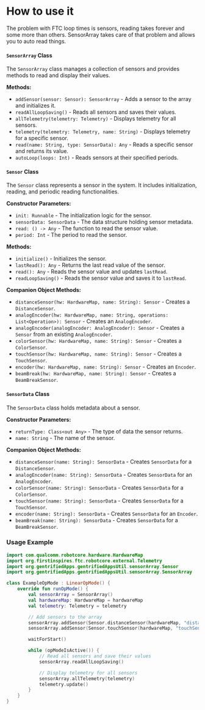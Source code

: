 # How to use it

The problem with FTC loop times is sensors, reading takes forever and some more than others. SensorArray takes care of that problem and allows you to auto read things.

#### `SensorArray` Class

The `SensorArray` class manages a collection of sensors and provides methods to read and display their values.

**Methods:**
- `addSensor(sensor: Sensor): SensorArray` - Adds a sensor to the array and initializes it.
- `readAllLoopSaving()` - Reads all sensors and saves their values.
- `allTelemetry(telemetry: Telemetry)` - Displays telemetry for all sensors.
- `telemetry(telemetry: Telemetry, name: String)` - Displays telemetry for a specific sensor.
- `read(name: String, type: SensorData): Any` - Reads a specific sensor and returns its value.
- `autoLoop(loops: Int)` - Reads sensors at their specified periods.

#### `Sensor` Class

The `Sensor` class represents a sensor in the system. It includes initialization, reading, and periodic reading functionalities.

**Constructor Parameters:**
- `init: Runnable` - The initialization logic for the sensor.
- `sensorData: SensorData` - The data structure holding sensor metadata.
- `read: () -> Any` - The function to read the sensor value.
- `period: Int` - The period to read the sensor.

**Methods:**
- `initialize()` - Initializes the sensor.
- `lastRead(): Any` - Returns the last read value of the sensor.
- `read(): Any` - Reads the sensor value and updates `lastRead`.
- `readLoopSaving()` - Reads the sensor value and saves it to `lastRead`.

**Companion Object Methods:**
- `distanceSensor(hw: HardwareMap, name: String): Sensor` - Creates a `DistanceSensor`.
- `analogEncoder(hw: HardwareMap, name: String, operations: List<Operation>): Sensor` - Creates an `AnalogEncoder`.
- `analogEncoder(analogEncoder: AnalogEncoder): Sensor` - Creates a `Sensor` from an existing `AnalogEncoder`.
- `colorSensor(hw: HardwareMap, name: String): Sensor` - Creates a `ColorSensor`.
- `touchSensor(hw: HardwareMap, name: String): Sensor` - Creates a `TouchSensor`.
- `encoder(hw: HardwareMap, name: String): Sensor` - Creates an `Encoder`.
- `beamBreak(hw: HardwareMap, name: String): Sensor` - Creates a `BeamBreakSensor`.

#### `SensorData` Class

The `SensorData` class holds metadata about a sensor.

**Constructor Parameters:**
- `returnType: Class<out Any>` - The type of data the sensor returns.
- `name: String` - The name of the sensor.

**Companion Object Methods:**
- `distanceSensor(name: String): SensorData` - Creates `SensorData` for a `DistanceSensor`.
- `analogEncoder(name: String): SensorData` - Creates `SensorData` for an `AnalogEncoder`.
- `colorSensor(name: String): SensorData` - Creates `SensorData` for a `ColorSensor`.
- `touchSensor(name: String): SensorData` - Creates `SensorData` for a `TouchSensor`.
- `encoder(name: String): SensorData` - Creates `SensorData` for an `Encoder`.
- `beamBreak(name: String): SensorData` - Creates `SensorData` for a `BeamBreakSensor`.

### Usage Example

```kotlin
import com.qualcomm.robotcore.hardware.HardwareMap
import org.firstinspires.ftc.robotcore.external.Telemetry
import org.gentrifiedApps.gentrifiedAppsUtil.sensorArray.Sensor
import org.gentrifiedApps.gentrifiedAppsUtil.sensorArray.SensorArray

class ExampleOpMode : LinearOpMode() {
    override fun runOpMode() {
        val sensorArray = SensorArray()
        val hardwareMap: HardwareMap = hardwareMap
        val telemetry: Telemetry = telemetry

        // Add sensors to the array
        sensorArray.addSensor(Sensor.distanceSensor(hardwareMap, "distanceSensor"))
        sensorArray.addSensor(Sensor.touchSensor(hardwareMap, "touchSensor"))

        waitForStart()

        while (opModeIsActive()) {
            // Read all sensors and save their values
            sensorArray.readAllLoopSaving()

            // Display telemetry for all sensors
            sensorArray.allTelemetry(telemetry)
            telemetry.update()
        }
    }
}
```
